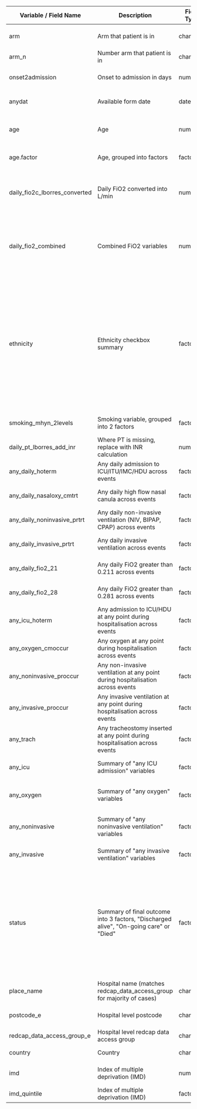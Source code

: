 | Variable / Field Name            | Description                                                                            | Field Type | Field Label               | Choices or Calculations                                                                                                                                                                                                                                                                                                                                                                            |
| -------------------------------- | -------------------------------------------------------------------------------------- | ---------- | ------------------------- | -------------------------------------------------------------------------------------------------------------------------------------------------------------------------------------------------------------------------------------------------------------------------------------------------------------------------------------------------------------------------------------------------- |
| arm                              | Arm that patient is in                                                                 | character  |                           | Arm 1 ; Arm 2 ; Arm 3 \[str\_extract(redcap\_event\_name, "Arm \\\\d")\]                                                                                                                                                                                                                                                                                                                           |
| arm\_n                           | Number arm that patient is in                                                          | character  |                           | 1 ; 2 ; 3 \[str\_extract(arm, "\\\\d")\]                                                                                                                                                                                                                                                                                                                                                           |
| onset2admission                  | Onset to admission in days                                                             | numeric    | Onset to admission (days) |  hostdat - cestdat                                                                                                                                                                                                                                                                                                                                                                                              |
| anydat                           | Available form date                                                                    | date       |                           | Uses date from source in order of precendence: hostdat, daily\_dsstdat, cestdat, dsstdat                                                                                                                                                                                                                                                                                                           |
| age                              | Age                                                                                    | numeric    | Age on admission (years)  | Uses/calculates age in order of precendence: calc\_age, age\_estimateyears, (anydat - agedat)/365                                                                                                                                                                                                                                                                                                  |
| age.factor                       | Age, grouped into factors                                                              | factor     | Age on admission (years)  | <50 ; 50-69 ; 70-79 ; 80+                                                                                                                                                                                                                                                                                                                                                                          |
| daily\_fio2c\_lborres\_converted | Daily FiO2 converted into L/min                                                        | numeric    |                           | If > 15, then value is assumed to be FiO2%, otherwise values converted from x to y: 0 ~ 0 ; <= 2 ~ 0.24 ; <= 3 ~ 0.28 ; <= 4 ~ 0.32 ; <= 5 ~ 0.36 ; <= 6 ~ 0.40 ; <= 10 ~ 0.50 ; <= 15 ~ 0.70                                                                                                                                                                                                      |
| daily\_fio2\_combined            | Combined FiO2 variables                                                                | numeric    |                           | !is.na(daily\_fio2\_lborres) ~ daily\_fio2\_lborres,<br>is.na(daily\_fio2\_lborres) & !is.na(daily\_fio2b\_lborres) ~ daily\_fio2b\_lborres / 100,<br>is.na(daily\_fio2\_lborres) & !is.na(daily\_fio2c\_lborres) ~ daily\_fio2c\_lborres\_converted                                                                                                                                               |
| ethnicity                        | Ethnicity checkbox summary                                                             | factor     | Ethnicity                 | NOTE! If multiple ethnicities have been ticked, only the first (in numerical order of ethnic___X) will be identified in the ethnicity variable. Value will be: ethnic\_\_\_1 == "Checked" ~ "Arab", ethnic\_\_\_2 == "Checked" ~ "Black", ethnic\_\_\_3 == "Checked" ~ "East Asian", ethnic\_\_\_4 == "Checked" ~ "South Asian", ethnic\_\_\_5 == "Checked" ~ "West Asian", ethnic\_\_\_6 == "Checked" ~ "Latin American", ethnic\_\_\_7 == "Checked" ~ "White", ethnic\_\_\_8 == "Checked" ~ "Aboriginal/First Nations", ethnic\_\_\_9 == "Checked" ~ "Other"    |
| smoking\_mhyn\_2levels           | Smoking variable, grouped into 2 factors                                               | factor     | Smoking                   | NO = "Never Smoked" or "Former Smoker" ; YES = "Yes" ; N/K = "N/K"                                                                                                                                                                                                                                                                                                                                 |
| daily\_pt\_lborres\_add\_inr     | Where PT is missing, replace with INR calculation                                      | numeric    | PT                        | If daily\_pt\_lborres is missing, replace with (daily\_inr\_lborres \* 12)                                                                                                                                                                                                                                                                                                                         |
| any\_daily\_hoterm               | Any daily admission to ICU/ITU/IMC/HDU across events                                   | factor     |                           | Any daily\_hoterm == "Yes" across events then "Yes", otherwise "No"                                                                                                                                                                                                                                                                                                                                |
| any\_daily\_nasaloxy\_cmtrt      | Any daily high flow nasal canula across events                                         | factor     |                           | Any daily\_nasaloxy\_cmtrt == "Yes" across events then "Yes", otherwise "No"                                                                                                                                                                                                                                                                                                                       |
| any\_daily\_noninvasive\_prtrt   | Any daily non-invasive ventilation (NIV, BIPAP, CPAP) across events                    | factor     |                           | Any daily\_noninvasive\_prtrt == "Yes" across events then "Yes", otherwise "No"                                                                                                                                                                                                                                                                                                                    |
| any\_daily\_invasive\_prtrt      | Any daily invasive ventilation across events                                           | factor     |                           | Any daily\_invasive\_prtrt == "Yes" across events then "Yes", otherwise "No"                                                                                                                                                                                                                                                                                                                       |
| any\_daily\_fio2\_21             | Any daily FiO2 greater than 0.211 across events                                        | factor     |                           | Any daily\_fio2\_combined > 0.211 across events then "Yes", otherwise "No"                                                                                                                                                                                                                                                                                                                         |
| any\_daily\_fio2\_28             | Any daily FiO2 greater than 0.281 across events                                        | factor     |                           | Any daily\_fio2\_combined > 0.281 across events then "Yes", otherwise "No"                                                                                                                                                                                                                                                                                                                         |
| any\_icu\_hoterm                 | Any admission to ICU/HDU at any point during hospitalisation across events             | factor     |                           | Any icu\_hoterm == "Yes" across events then "Yes", otherwise "No"                                                                                                                                                                                                                                                                                                                                  |
| any\_oxygen\_cmoccur             | Any oxygen at any point during hospitalisation across events                           | factor     |                           | Any oxygen\_cmoccur  == "Yes" across events then "Yes", otherwise "No"                                                                                                                                                                                                                                                                                                                             |
| any\_noninvasive\_proccur        | Any non-invasive ventilation at any point during hospitalisation across events         | factor     |                           | Any noninvasive\_proccur == "Yes" across events then "Yes", otherwise "No"                                                                                                                                                                                                                                                                                                                         |
| any\_invasive\_proccur           | Any invasive ventilation at any point during hospitalisation across events             | factor     |                           | Any icu\_hoterm == "Yes" across events then "Yes", otherwise "No"                                                                                                                                                                                                                                                                                                                                  |
| any\_trach                       | Any tracheostomy inserted at any point during hospitalisation across events            | factor     |                           | Any daily\_trach\_prperf == "Yes" across events then "Yes", otherwise "No"                                                                                                                                                                                                                                                                                                                         |
| any\_icu                         | Summary of "any ICU admission" variables                                               | factor     |                           | Any any\_daily\_hoterm OR any\_icu\_hoterm == "Yes" then "Yes", otherwise "No"                                                                                                                                                                                                                                                                                                                     |
| any\_oxygen                      | Summary of "any oxygen" variables                                                      | factor     |                           | Any any\_daily\_nasaloxy\_cmtrt OR any\_oxygen\_cmoccur OR any\_daily\_fio2\_21 == "Yes" then "Yes", otherwise "No"                                                                                                                                                                                                                                                                                |
| any\_noninvasive                 | Summary of "any noninvasive ventilation" variables                                     | factor     |                           | Any any\_daily\_noninvasive\_prtrt OR any\_noninvasive\_proccur == "Yes" then "Yes", otherwise "No"                                                                                                                                                                                                                                                                                                |
| any\_invasive                    | Summary of "any invasive ventilation" variables                                        | factor     |                           | Any any\_daily\_invasive\_prtrt OR any\_invasive\_proccur == "Yes" then "Yes", otherwise "No"                                                                                                                                                                                                                                                                                                      |
| status                           | Summary of final outcome into 3 factors, "Discharged alive", "On-going care" or "Died" | factor     |                           | any(dsterm == "Discharged alive") ~ "Discharged alive", any(dsterm == "Hospitalization") ~ "On-going care", any(dsterm == "Transfer to other facility") ~ "On-going care", any(dsterm == "Death") ~ "Died", any(dsterm == "Palliative discharge") ~ "Died", any(dsterm == "Unknown") ~ NA\_character\_, all(is.na(dsterm)) & any(grepl("Discharge/Death", redcap\_event\_name)) ~ "On-going care") |
| place_name                 | Hospital name (matches redcap_data_access_group for majority of cases) | character |   | Taken from full NHS hospital list across Scotland and linked by dag_id |
| postcode_e                 | Hospital level postcode                                                | character |   | Taken from full NHS hospital list across Scotland and linked by dag_id |
| redcap_data_access_group_e | Hospital level redcap data access group                                | character |   |                                                                        |
| country                    | Country                                                                | character |   | Deduced from hospital level postcode                                   |
| imd                              | Index of multiple deprivation (IMD)                                                    | numeric    |                           | IMD produced from postcode lookup (look at 03\_prep.R for more further information)                                                                                                                                                                                                                                                                                                                |
| imd\_quintile                    | Index of multiple deprivation (IMD)                                                    | factor     |                           | IMD grouped into 5 levels based on deprivation, 1 ; 2 ; 3 ; 4 ; 5.                                                                                                                                                                                                                                                                                                                                 |